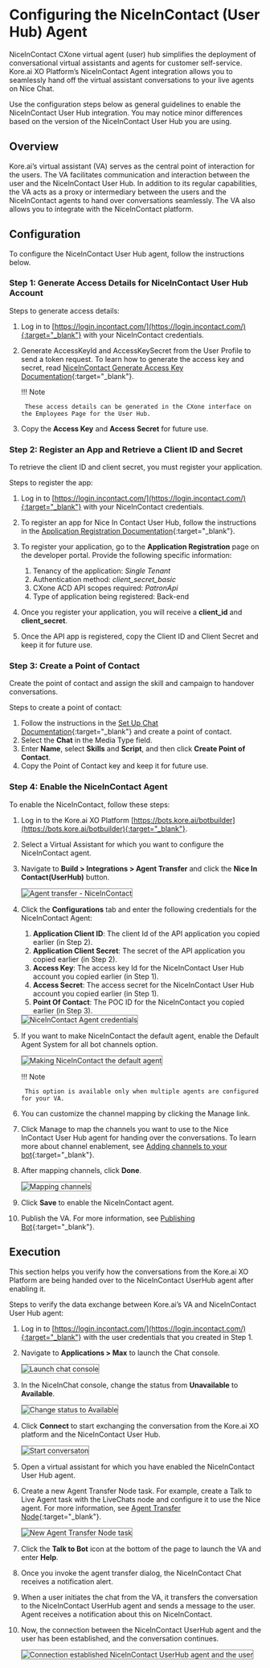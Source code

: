 # Configuring the NiceInContact (User Hub) Agent

NiceInContact CXone virtual agent (user) hub simplifies the deployment of conversational virtual assistants and agents for customer self-service. Kore.ai XO Platform’s NiceInContact Agent integration allows you to seamlessly hand off the virtual assistant conversations to your live agents on Nice Chat.

Use the configuration steps below as general guidelines to enable the NiceInContact User Hub integration. You may notice minor differences based on the version of the NiceInContact User Hub you are using.


## Overview

Kore.ai’s virtual assistant (VA) serves as the central point of interaction for the users. The VA facilitates communication and interaction between the user and the NiceInContact User Hub. In addition to its regular capabilities, the VA acts as a proxy or intermediary between the users and the NiceInContact agents to hand over conversations seamlessly. The VA also allows you to integrate with the NiceInContact platform.


## Configuration

To configure the NiceInContact User Hub agent, follow the instructions below.


### Step 1: Generate Access Details for NiceInContact User Hub Account

Steps to generate access details:

1. Log in to [https://login.incontact.com/](https://login.incontact.com/){:target="_blank"} with your NiceInContact credentials.
2. Generate AccessKeyId and AccessKeySecret from the User Profile to send a token request. To learn how to generate the access key and secret, read [NiceInContact Generate Access Key Documentation](https://help.nice-incontact.com/content/admin/security/manageaccesskeys.htm?tocpath=Admin%7CAdmin%7CRoles%20and%20Security%7C_____3){:target="_blank"}.

    !!! Note
    
        These access details can be generated in the CXone interface on the Employees Page for the User Hub.

3. Copy the **Access Key** and **Access Secret** for future use.


### Step 2: Register an App and Retrieve a Client ID and Secret

To retrieve the client ID and client secret, you must register your application.

Steps to register the app:

1. Log in to [https://login.incontact.com/](https://login.incontact.com/){:target="_blank"} with your NiceInContact credentials.
2. To register an app for Nice In Contact User Hub, follow the instructions in the [Application Registration Documentation](https://developer.niceincontact.com/Documentation/ApplicationRegistration?Length=13){:target="_blank"}.
3. To register your application, go to the **Application Registration** page on the developer portal. Provide the following specific information:
    1. Tenancy of the application: _Single Tenant_
    2. Authentication method: _client_secret_basic_
    3. CXone ACD API scopes required: _PatronApi_
    4. Type of application being registered: Back-end

4. Once you register your application, you will receive a **client_id** and **client_secret**.
5. Once the API app is registered, copy the Client ID and Client Secret and keep it for future use.


### Step 3: Create a Point of Contact

Create the point of contact and assign the skill and campaign to handover conversations.

Steps to create a point of contact:

1. Follow the instructions in the [Set Up Chat Documentation](https://help.nice-incontact.com/content/acd/channels/chat/setupchat.htm){:target="_blank"} and create a point of contact.
2. Select the **Chat** in the Media Type field.
3. Enter **Name**, select **Skills** and **Script**, and then click **Create Point of Contact**.
4. Copy the Point of Contact key and keep it for future use.


### Step 4: Enable the NiceInContact Agent

To enable the NiceInContact, follow these steps:

1. Log in to the Kore.ai XO Platform [https://bots.kore.ai/botbuilder](https://bots.kore.ai/botbuilder){:target="_blank"}.
2. Select a Virtual Assistant for which you want to configure the NiceInContact agent.
3. Navigate to **Build > Integrations > Agent Transfer** and click the **Nice In Contact(UserHub)** button.

    <img src="../images/configuring-the-niceincontact-userhub-img1.png" alt="Agent transfer - NiceInContact" title="Connection established between Intercom agent and user" style="border: 1px solid gray;">

4. Click the **Configurations** tab and enter the following credentials for the NiceInContact Agent:
    1. **Application Client ID**: The client Id of the API application you copied earlier (in Step 2).
    2. **Application Client Secret**: The secret of the API application you copied earlier (in Step 2).
    3. **Access Key**: The access key Id for the NiceInContact User Hub account you copied earlier (in Step 1).
    4. **Access Secret**: The access secret for the NiceInContact User Hub account you copied earlier (in Step 1).
    5. **Point Of Contact**: The POC ID for the NiceInContact you copied earlier (in Step 3).

    <img src="../images/configuring-the-niceincontact-userhub-img2.png" alt="NiceInContact Agent credentials" title="NiceInContact Agent credentials" style="border: 1px solid gray;">

6. If you want to make NiceInContact the default agent, enable the Default Agent System for all bot channels option.

    <img src="../images/configuring-the-niceincontact-userhub-img3.png" alt="Making NiceInContact the default agent" title="Making NiceInContact the default agent" style="border: 1px solid gray;">

    !!! Note
    
        This option is available only when multiple agents are configured for your VA.

7. You can customize the channel mapping by clicking the Manage link.
8. Click Manage to map the channels you want to use to the Nice InContact User Hub agent for handing over the conversations. To learn more about channel enablement, see [Adding channels to your bot](../../../../channels/adding-channels-to-your-bot/){:target="_blank"}.
9. After mapping channels, click **Done**.

    <img src="../images/configuring-the-niceincontact-userhub-img4.png" alt="Mapping channels" title="Mapping channels" style="border: 1px solid gray;">

10. Click **Save** to enable the NiceInContact agent.
11. Publish the VA. For more information, see [Publishing Bot](../../../../deploy/publishing-bot/){:target="_blank"}.


## Execution

This section helps you verify how the conversations from the Kore.ai XO Platform are being handed over to the NiceInContact UserHub agent after enabling it.

Steps to verify the data exchange between Kore.ai’s VA and NiceInContact User Hub agent:

1. Log in to [https://login.incontact.com/](https://login.incontact.com/){:target="_blank"} with the user credentials that you created in Step 1.
2. Navigate to **Applications > Max** to launch the Chat console.

    <img src="../images/configuring-the-niceincontact-userhub-img5.png" alt="Launch chat console" title="Launch chat console" style="border: 1px solid gray;">

3. In the NiceInChat console, change the status from **Unavailable** to **Available**.

    <img src="../images/configuring-the-niceincontact-userhub-img6.png" alt="Change status to Available" title="Change status to Available" style="border: 1px solid gray;">

4. Click **Connect** to start exchanging the conversation from the Kore.ai XO platform and the NiceInContact User Hub.

    <img src="../images/configuring-the-niceincontact-userhub-img7.png" alt="Start conversaton" title="Start conversation" style="border: 1px solid gray;">

5. Open a virtual assistant for which you have enabled the NiceInContact User Hub agent.
6. Create a new Agent Transfer Node task. For example, create a Talk to Live Agent task with the LiveChats node and configure it to use the Nice agent. For more information, see [Agent Transfer Node](../../../../automation/use-cases/dialogs/node-types/working-with-the-agent-transfer-node){:target="_blank"}.

    <img src="../images/configuring-the-niceincontact-userhub-img8.png" alt="New Agent Transfer Node task" title="New Agent Transfer Node task" style="border: 1px solid gray;">

7. Click the **Talk to Bot** icon at the bottom of the page to launch the VA and enter **Help**.
8. Once you invoke the agent transfer dialog, the NiceInContact Chat receives a notification alert.
9. When a user initiates the chat from the VA, it transfers the conversation to the NiceInContact UserHub agent and sends a message to the user. Agent receives a notification about this on NiceInContact.
10. Now, the connection between the NiceInContact UserHub agent and the user has been established, and the conversation continues.

    <img src="../images/configuring-the-niceincontact-userhub-img9.png" alt="Connection established NiceInContact UserHub agent and the user" title="Connection established NiceInContact UserHub agent and the user" style="border: 1px solid gray;">